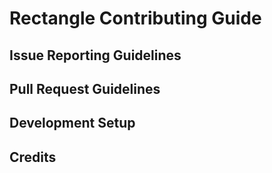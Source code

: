# Rectangle Contributing Guide


## Issue Reporting Guidelines


## Pull Request Guidelines


## Development Setup


## Credits

